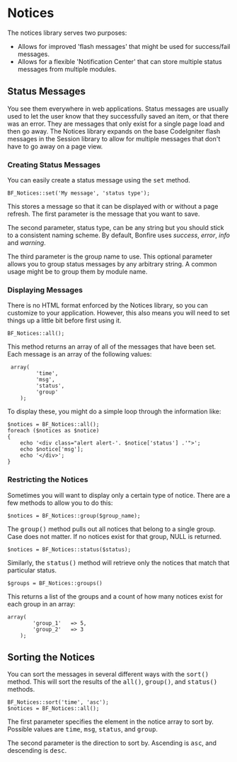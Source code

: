 # Notices

The notices library serves two purposes:

- Allows for improved 'flash messages' that might be used for success/fail messages.
- Allows for a flexible 'Notification Center' that can store multiple status messages from multiple modules.

## Status Messages

You see them everywhere in web applications. Status messages are usually used to let the user know that they successfully saved an item, or that there was an error. They are messages that only exist for a single page load and then go away. The Notices library expands on the base CodeIgniter flash messages in the Session library to allow for multiple messages that don't have to go away on a page view.

### Creating Status Messages

You can easily create a status message using the <tt>set</tt> method.

    BF_Notices::set('My message', 'status type');

This stores a message so that it can be displayed with or without a page refresh. The first parameter is the message that you want to save.

The second parameter, status type, can be any string but you should stick to a consistent naming scheme. By default, Bonfire uses *success*, *error*, *info* and *warning*.

The third parameter is the group name to use. This optional parameter allows you to group status messages by any arbitrary string. A common usage might be to group them by module name.

### Displaying Messages

There is no HTML format enforced by the Notices library, so you can customize to your application. However, this also means you will need to set things up a little bit before first using it.

    BF_Notices::all();

 This method returns an array of all of the messages that have been set. Each message is an array of the following values:

     array(
             'time',
             'msg',
             'status',
             'group'
     	);

To display these, you might do a simple loop through the information like:

    $notices = BF_Notices::all();
    foreach ($notices as $notice)
    {
    	echo '<div class="alert alert-'. $notice['status'] .'">';
    	echo $notice['msg'];
    	echo '</div>';
    }

### Restricting the Notices

Sometimes you will want to display only a certain type of notice. There are a few methods to allow you to do this:

    $notices = BF_Notices::group($group_name);

The <tt>group()</tt> method pulls out all notices that belong to a single group. Case does not matter. If no notices exist for that group, NULL is returned.

    $notices = BF_Notices::status($status);

Similarly, the <tt>status()</tt> method will retrieve only the notices that match that particular status.

    $groups = BF_Notices::groups()

This returns a list of the groups and a count of how many notices exist for each group in an array:

    array(
    	    'group_1'	=> 5,
    	    'group_2'	=> 3
    	);

## Sorting the Notices

You can sort the messages in several different ways with the <tt>sort()</tt> method. This will sort the results of the <tt>all()</tt>, <tt>group()</tt>, and <tt>status()</tt> methods.

    BF_Notices::sort('time', 'asc');
    $notices = BF_Notices::all();

The first parameter specifies the element in the notice array to sort by. Possible values are <tt>time</tt>, <tt>msg</tt>, <tt>status</tt>, and <tt>group</tt>.

The second parameter is the direction to sort by.  Ascending is <tt>asc</tt>, and descending is <tt>desc</tt>.